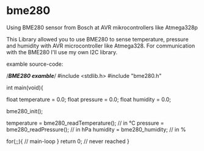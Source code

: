# bme280
Using BME280 sensor from Bosch at AVR mikrocontrollers like Atmega328p

This Library allowed you to use BME280 to sense temperature, pressure and humidity with AVR microcontroller like Atmega328.
For communication with the BME280 I'll use my own I2C library.

examble source-code:

/*************BME280 examble*************/
#include <stdlib.h>
#include "bme280.h"

int main(void){
  
  float temperature = 0.0;
  float pressure = 0.0;
  float humidity = 0.0;
  
  bme280_init();
  
  temperature = bme280_readTemperature(); // in °C
  pressure = bme280_readPressure(); // in hPa
  humidity = bme280_humidity; // in %
  
  for(;;){
    // main-loop
  }
  return 0; // never reached
}
